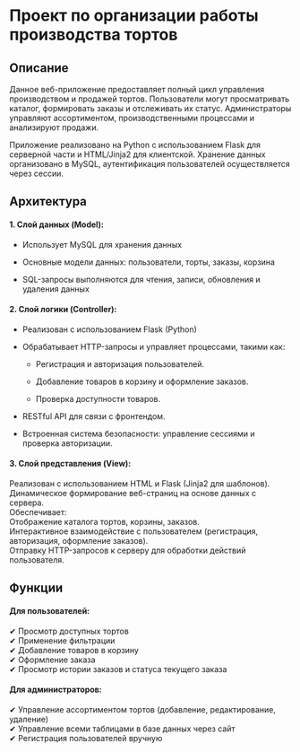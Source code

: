 # Проект по организации работы производства тортов
## Описание
Данное веб-приложение предоставляет полный цикл управления производством и продажей тортов. Пользователи могут просматривать каталог, формировать заказы и отслеживать их статус. Администраторы управляют ассортиментом, производственными процессами и анализируют продажи.

Приложение реализовано на Python с использованием Flask для серверной части и HTML/Jinja2 для клиентской. Хранение данных организовано в MySQL, аутентификация пользователей осуществляется через сессии.
## Архитектура

#### 1. Слой данных (Model):
- Использует MySQL для хранения данных <br>

- Основные модели данных: пользователи, торты, заказы, корзина <br>

- SQL-запросы выполняются для чтения, записи, обновления и удаления данных <br>


#### 2. Слой логики (Controller):
- Реализован с использованием Flask (Python) <br>

- Обрабатывает HTTP-запросы и управляет процессами, такими как: <br>

    - Регистрация и авторизация пользователей. <br>
    
    - Добавление товаров в корзину и оформление заказов. <br>
    
    - Проверка доступности товаров. <br>
    
- RESTful API для связи с фронтендом. <br>

- Встроенная система безопасности: управление сессиями и проверка авторизации. <br>

#### 3. Слой представления (View):
Реализован с использованием HTML и Flask (Jinja2 для шаблонов). <br>
Динамическое формирование веб-страниц на основе данных с сервера. <br>
Обеспечивает: <br>
Отображение каталога тортов, корзины, заказов. <br>
Интерактивное взаимодействие с пользователем (регистрация, авторизация, оформление заказов). <br>
Отправку HTTP-запросов к серверу для обработки действий пользователя. <br>


## Функции

#### Для пользователей:
✔ Просмотр доступных тортов <br>
✔ Применение фильтрации <br>
✔ Добавление товаров в корзину <br>
✔ Оформление заказа <br>
✔ Просмотр истории заказов и статуса текущего заказа <br>

#### Для администраторов:
✔ Управление ассортиментом тортов (добавление, редактирование, удаление) <br>
✔ Управление всеми таблицами в базе данных через сайт <br>
✔ Регистрация пользователей вручную <br>
